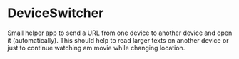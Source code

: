 # DeviceSwitcher
Small helper app to send a URL from one device to another device and open it (automatically). This should help to read larger texts on another device or just to continue watching am movie while changing location.
